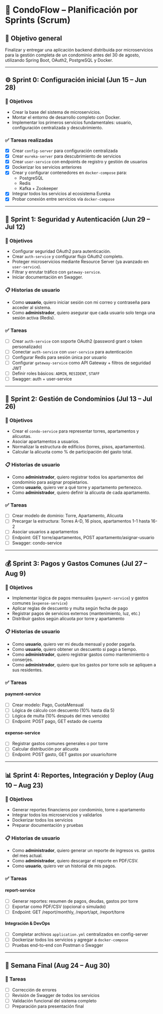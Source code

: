 # 📅 CondoFlow – Planificación por Sprints (Scrum)

## 🏁 Objetivo general
Finalizar y entregar una aplicación backend distribuida por microservicios para la gestión completa de un condominio antes del 30 de agosto, utilizando Spring Boot, OAuth2, PostgreSQL y Docker.

---

## ⚙️ Sprint 0: Configuración inicial (Jun 15 – Jun 28)

### 🎯 Objetivos
- Crear la base del sistema de microservicios.
- Montar el entorno de desarrollo completo con Docker.
- Implementar los primeros servicios fundamentales: usuario, configuración centralizada y descubrimiento.

### ✅ Tareas realizadas
- [x] Crear `config-server` para configuración centralizada
- [x] Crear `eureka-server` para descubrimiento de servicios
- [x] Crear `user-service` con endpoints de registro y gestión de usuarios
- [x] Dockerizar los servicios anteriores
- [x] Crear y configurar contenedores en `docker-compose` para:
    - PostgreSQL
    - Redis
    - Kafka + Zookeeper
- [x] Integrar todos los servicios al ecosistema Eureka
- [x] Probar conexión entre servicios vía `docker-compose`

---

## 🚀 Sprint 1: Seguridad y Autenticación (Jun 29 – Jul 12)

### 🎯 Objetivos
- Configurar seguridad OAuth2 para autenticación.
- Crear `auth-service` y configurar flujo OAuth2 completo.
- Proteger microservicios mediante Resource Server (ya avanzado en `user-service`).
- Filtrar y enrutar tráfico con `gateway-service`.
- Iniciar documentación en Swagger.

### 📋 Historias de usuario
- Como **usuario**, quiero iniciar sesión con mi correo y contraseña para acceder al sistema.
- Como **administrador**, quiero asegurar que cada usuario solo tenga una sesión activa (Redis).

### ✅ Tareas
- [ ] Crear `auth-service` con soporte OAuth2 (password grant o token personalizado)
- [ ] Conectar `auth-service` con `user-service` para autenticación
- [ ] Configurar Redis para sesión única por usuario
- [ ] Configurar `gateway-service` como API Gateway + filtros de seguridad JWT
- [ ] Definir roles básicos: `ADMIN`, `RESIDENT`, `STAFF`
- [ ] Swagger: auth + user-service

---

## 🧱 Sprint 2: Gestión de Condominios (Jul 13 – Jul 26)

### 🎯 Objetivos
- Crear el `condo-service` para representar torres, apartamentos y alícuotas.
- Asociar apartamentos a usuarios.
- Normalizar la estructura de edificios (torres, pisos, apartamentos).
- Calcular la alícuota como % de participación del gasto total.

### 📋 Historias de usuario
- Como **administrador**, quiero registrar todos los apartamentos del condominio para asignar propietarios.
- Como **usuario**, quiero ver a qué torre y apartamento pertenezco.
- Como **administrador**, quiero definir la alícuota de cada apartamento.

### ✅ Tareas
- [ ] Crear modelo de dominio: Torre, Apartamento, Alicuota
- [ ] Precargar la estructura: Torres A-D, 16 pisos, apartamentos 1-1 hasta 16-2
- [ ] Asociar usuarios a apartamentos
- [ ] Endpoint: GET torre/apartamentos, POST apartamento/asignar-usuario
- [ ] Swagger: condo-service

---

## 💰 Sprint 3: Pagos y Gastos Comunes (Jul 27 – Aug 9)

### 🎯 Objetivos
- Implementar lógica de pagos mensuales (`payment-service`) y gastos comunes (`expense-service`)
- Aplicar reglas de descuento y multa según fecha de pago
- Registrar pagos de servicios externos (mantenimiento, luz, etc.)
- Distribuir gastos según alícuota por torre y apartamento

### 📋 Historias de usuario
- Como **usuario**, quiero ver mi deuda mensual y poder pagarla.
- Como **usuario**, quiero obtener un descuento si pago a tiempo.
- Como **administrador**, quiero registrar gastos como mantenimiento o conserjes.
- Como **administrador**, quiero que los gastos por torre solo se apliquen a sus residentes.

### ✅ Tareas
#### payment-service
- [ ] Crear modelo: Pago, CuotaMensual
- [ ] Lógica de cálculo con descuento (10% hasta día 5)
- [ ] Lógica de multa (10% después del mes vencido)
- [ ] Endpoint: POST pago, GET estado de cuenta

#### expense-service
- [ ] Registrar gastos comunes generales o por torre
- [ ] Calcular distribución por alícuota
- [ ] Endpoint: POST gasto, GET gastos por usuario/torre

---

## 📊 Sprint 4: Reportes, Integración y Deploy (Aug 10 – Aug 23)

### 🎯 Objetivos
- Generar reportes financieros por condominio, torre o apartamento
- Integrar todos los microservicios y validarlos
- Dockerizar todos los servicios
- Preparar documentación y pruebas

### 📋 Historias de usuario
- Como **administrador**, quiero generar un reporte de ingresos vs. gastos del mes actual.
- Como **administrador**, quiero descargar el reporte en PDF/CSV.
- Como **usuario**, quiero ver un historial de mis pagos.

### ✅ Tareas
#### report-service
- [ ] Generar reportes: resumen de pagos, deudas, gastos por torre
- [ ] Exportar como PDF/CSV (opcional o simulado)
- [ ] Endpoint: GET /report/monthly, /report/apt, /report/torre

#### Integración & DevOps
- [ ] Completar archivos `application.yml` centralizados en config-server
- [ ] Dockerizar todos los servicios y agregar a `docker-compose`
- [ ] Pruebas end-to-end con Postman o Swagger

---

## 🧹 Semana Final (Aug 24 – Aug 30)
### 🧪 Tareas
- [ ] Corrección de errores
- [ ] Revisión de Swagger de todos los servicios
- [ ] Validación funcional del sistema completo
- [ ] Preparación para presentación final